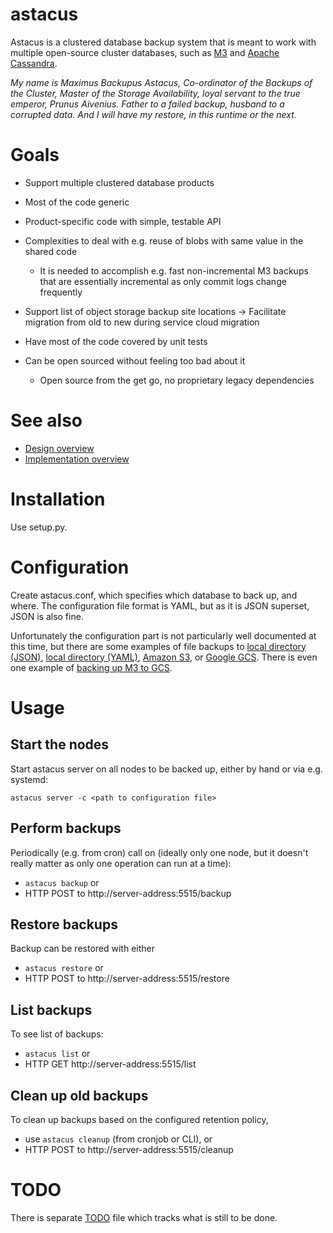 # astacus

Astacus is a clustered database backup system that is meant to work with
multiple open-source cluster databases, such as
[M3](https://github.com/m3db/m3/) and
[Apache Cassandra](https://cassandra.apache.org).

_My name is Maximus Backupus Astacus, Co-ordinator of the Backups of the
Cluster, Master  of the Storage Availability, loyal servant to the true
emperor, Prunus Aivenius. Father to a failed backup, husband to a corrupted
data. And I will have my restore, in this runtime or the next._

# Goals

- Support multiple clustered database products
- Most of the code generic
- Product-specific code with simple, testable API

- Complexities to deal with e.g. reuse of blobs with same value in the
shared code
    - It is needed to accomplish e.g. fast non-incremental M3 backups that are
    essentially incremental as only commit logs change frequently

- Support list of object storage backup site locations -> Facilitate
  migration from old to new during service cloud migration

- Have most of the code covered by unit tests

- Can be open sourced without feeling too bad about it
    - Open source from the get go, no proprietary legacy dependencies

# See also

- [Design overview](doc/design/overview.md)
- [Implementation overview](doc/design/implementation.md)

# Installation

Use setup.py.

# Configuration

Create astacus.conf, which specifies which database to back up, and where.
The configuration file format is YAML, but as it is JSON superset, JSON is
also fine.

Unfortunately the configuration part is not particularly well documented at
this time, but there are some examples of file backups to
[local directory (JSON)](examples/astacus-files-local.json),
[local directory (YAML)](examples/astacus-files-local.yaml), [Amazon S3](examples/astacus-files-s3.json), or
[Google GCS](examples/astacus-files-gcs.json). There is even one example of
[backing up M3 to GCS](examples/astacus-m3-gcs.json).


# Usage

## Start the nodes

Start astacus server on all nodes to be backed up, either by hand or via
e.g. systemd:

`astacus server -c <path to configuration file>`

## Perform backups

Periodically (e.g. from cron) call on (ideally only one node, but it
doesn't really matter as only one operation can run at a time):

- `astacus backup` or
- HTTP POST to http://server-address:5515/backup


## Restore backups

Backup can be restored with either

- `astacus restore` or
- HTTP POST to http://server-address:5515/restore

## List backups

To see list of backups:

- `astacus list` or
- HTTP GET http://server-address:5515/list

## Clean up old backups

To clean up backups based on the configured retention policy,

- use `astacus cleanup` (from cronjob or CLI), or
- HTTP POST to http://server-address:5515/cleanup


# TODO

There is separate [TODO](TODO.md) file which tracks what is still to be done.
